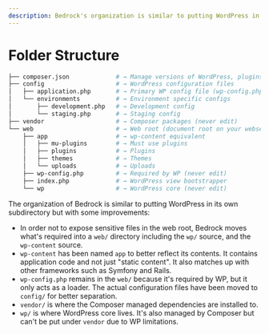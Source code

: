 ```yaml
---
description: Bedrock's organization is similar to putting WordPress in its own subdirectory. wp-content is renamed to app, and WordPress core is in the wp directory.
---
```


# Folder Structure

```bash
├── composer.json             # → Manage versions of WordPress, plugins & dependencies
├── config                    # → WordPress configuration files
│   ├── application.php       # → Primary WP config file (wp-config.php equivalent)
│   └── environments          # → Environment specific configs
│       ├── development.php   # → Development config
│       └── staging.php       # → Staging config
├── vendor                    # → Composer packages (never edit)
└── web                       # → Web root (document root on your webserver)
    ├── app                   # → wp-content equivalent
    │   ├── mu-plugins        # → Must use plugins
    │   ├── plugins           # → Plugins
    │   ├── themes            # → Themes
    │   └── uploads           # → Uploads
    ├── wp-config.php         # → Required by WP (never edit)
    ├── index.php             # → WordPress view bootstrapper
    └── wp                    # → WordPress core (never edit)
```

The organization of Bedrock is similar to putting WordPress in its own subdirectory but with some improvements:

- In order not to expose sensitive files in the web root, Bedrock moves what's required into a `web/` directory including the `wp/` source, and the `wp-content` source.
- `wp-content` has been named `app` to better reflect its contents. It contains application code and not just "static content". It also matches up with other frameworks such as Symfony and Rails.
- `wp-config.php` remains in the `web/` because it's required by WP, but it only acts as a loader. The actual configuration files have been moved to `config/` for better separation.
- `vendor/` is where the Composer managed dependencies are installed to.
- `wp/` is where WordPress core lives. It's also managed by Composer but can't be put under `vendor` due to WP limitations.
